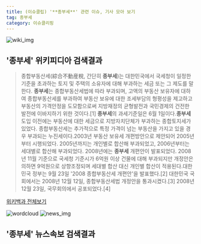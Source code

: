 ```yaml
---
title: (이슈클립) '**종부세**' 관련 이슈, 기사 모아 보기
tag: 종부세
category: 이슈클리핑
---
```

![wiki_img](https://user-images.githubusercontent.com/42597476/44503234-41136a80-a6d0-11e8-9071-6fc6418eafe4.png)
## **'**종부세**'** 위키피디아 검색결과
>종합부동산세(綜合不動産稅, 간단히 **종부세**)는 대한민국에서 국세청이 일정한 기준을 초과하는 토지 및 주택의 소유자에 대해 부과하는 세금 또는 그 제도를 말한다. **종부세**는 종합부동산세법에 따라 부과되며, 고액의 부동산 보유자에 대하여 종합부동산세를 부과하여 부동산 보유에 대한 조세부담의 형평성을 제고하고 부동산의 가격안정을 도모함으로써 지방재정의 균형발전과 국민경제의 건전한 발전에 이바지하기 위한 것이다.[1] **종부세**의 과세기준일은 6월 1일이다.**종부세** 도입 이전에는 부동산에 대한 세금으로 지방자치단체가 부과하는 종합토지세가 있었다. 종합부동산세는 추가적으로 특정 가격이 넘는 부동산을 가지고 있을 경우 부과되는 누진세이다.2003년 부동산 보유세 개편방안으로 제안되어 2005년부터 시행되었다. 2005년까지는 개인별로 합산해 부과되었고, 2006년부터는 세대별로 합산해 부과되었다. 2008년에는 **종부세** 개편안이 발표되었다. 2008년 11월 기준으로 국세청 기준시가 6억원 이상 건물에 대해 부과되지만 개정안은 의하면 9억원으로 상향조정되며 세대별 합산 대신 개인별 합산이 적용된다.대한민국 정부는 9월 23일 '2008 종합부동산세 개편안'을 발표했다.[2] 대한민국 국회에서는 2008년 12월 12일, 종합부동산세법 개정안을 통과시켰다.[3] 2008년 12월 23일, 국무회의에서 공포되었다.[4]

<a href="https://ko.wikipedia.org/wiki/종부세" target="_blank">위키백과 전체보기</a>

![wordcloud](https://s3.ap-northeast-2.amazonaws.com/lyrics101-wordcloud/2018-09-13-1536806825.png)
![news_img](https://user-images.githubusercontent.com/42597476/44507050-1206f400-a6e4-11e8-8d98-7ffbfebb353f.png)
## **'**종부세**'** 뉴스속보 검색결과

